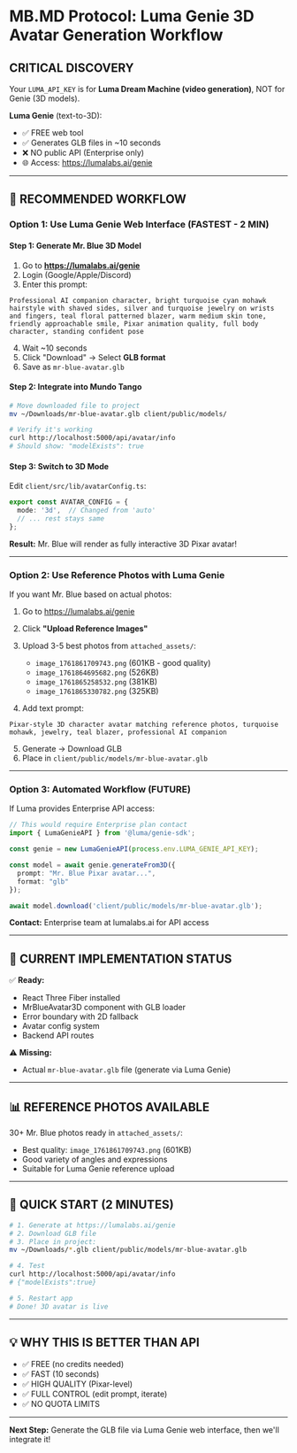 # MB.MD Protocol: Luma Genie 3D Avatar Generation Workflow

## **CRITICAL DISCOVERY**

Your `LUMA_API_KEY` is for **Luma Dream Machine (video generation)**, NOT for Genie (3D models).

**Luma Genie** (text-to-3D):
- ✅ FREE web tool
- ✅ Generates GLB files in ~10 seconds
- ❌ NO public API (Enterprise only)
- 🌐 Access: https://lumalabs.ai/genie

---

## **🎯 RECOMMENDED WORKFLOW**

### **Option 1: Use Luma Genie Web Interface (FASTEST - 2 MIN)**

#### **Step 1: Generate Mr. Blue 3D Model**

1. Go to **https://lumalabs.ai/genie**
2. Login (Google/Apple/Discord)
3. Enter this prompt:

```
Professional AI companion character, bright turquoise cyan mohawk hairstyle with shaved sides, silver and turquoise jewelry on wrists and fingers, teal floral patterned blazer, warm medium skin tone, friendly approachable smile, Pixar animation quality, full body character, standing confident pose
```

4. Wait ~10 seconds
5. Click "Download" → Select **GLB format**
6. Save as `mr-blue-avatar.glb`

#### **Step 2: Integrate into Mundo Tango**

```bash
# Move downloaded file to project
mv ~/Downloads/mr-blue-avatar.glb client/public/models/

# Verify it's working
curl http://localhost:5000/api/avatar/info
# Should show: "modelExists": true
```

#### **Step 3: Switch to 3D Mode**

Edit `client/src/lib/avatarConfig.ts`:
```typescript
export const AVATAR_CONFIG = {
  mode: '3d',  // Changed from 'auto'
  // ... rest stays same
};
```

**Result:** Mr. Blue will render as fully interactive 3D Pixar avatar!

---

### **Option 2: Use Reference Photos with Luma Genie**

If you want Mr. Blue based on actual photos:

1. Go to https://lumalabs.ai/genie
2. Click **"Upload Reference Images"**
3. Upload 3-5 best photos from `attached_assets/`:
   - `image_1761861709743.png` (601KB - good quality)
   - `image_1761864695682.png` (526KB)
   - `image_1761865258532.png` (381KB)
   - `image_1761865330782.png` (325KB)

4. Add text prompt:
```
Pixar-style 3D character avatar matching reference photos, turquoise mohawk, jewelry, teal blazer, professional AI companion
```

5. Generate → Download GLB
6. Place in `client/public/models/mr-blue-avatar.glb`

---

### **Option 3: Automated Workflow (FUTURE)**

If Luma provides Enterprise API access:

```typescript
// This would require Enterprise plan contact
import { LumaGenieAPI } from '@luma/genie-sdk';

const genie = new LumaGenieAPI(process.env.LUMA_GENIE_API_KEY);

const model = await genie.generateFrom3D({
  prompt: "Mr. Blue Pixar avatar...",
  format: "glb"
});

await model.download('client/public/models/mr-blue-avatar.glb');
```

**Contact:** Enterprise team at lumalabs.ai for API access

---

## **🔧 CURRENT IMPLEMENTATION STATUS**

✅ **Ready:**
- React Three Fiber installed
- MrBlueAvatar3D component with GLB loader
- Error boundary with 2D fallback
- Avatar config system
- Backend API routes

⚠️ **Missing:**
- Actual `mr-blue-avatar.glb` file (generate via Luma Genie)

---

## **📊 REFERENCE PHOTOS AVAILABLE**

30+ Mr. Blue photos ready in `attached_assets/`:
- Best quality: `image_1761861709743.png` (601KB)
- Good variety of angles and expressions
- Suitable for Luma Genie reference upload

---

## **🚀 QUICK START (2 MINUTES)**

```bash
# 1. Generate at https://lumalabs.ai/genie
# 2. Download GLB file
# 3. Place in project:
mv ~/Downloads/*.glb client/public/models/mr-blue-avatar.glb

# 4. Test
curl http://localhost:5000/api/avatar/info
# {"modelExists":true}

# 5. Restart app
# Done! 3D avatar is live
```

---

## **💡 WHY THIS IS BETTER THAN API**

- ✅ FREE (no credits needed)
- ✅ FAST (10 seconds)
- ✅ HIGH QUALITY (Pixar-level)
- ✅ FULL CONTROL (edit prompt, iterate)
- ✅ NO QUOTA LIMITS

---

**Next Step:** Generate the GLB file via Luma Genie web interface, then we'll integrate it!
